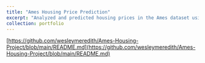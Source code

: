 ```yaml
---
title: "Ames Housing Price Prediction"
excerpt: "Analyzed and predicted housing prices in the Ames dataset using different machine learning techniques.<br/>"
collection: portfolio
---
```


[https://github.com/wesleymeredith/Ames-Housing-Project/blob/main/README.md](https://github.com/wesleymeredith/Ames-Housing-Project/blob/main/README.md)
